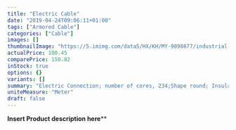 ```yaml
---
title: "Electric Cable"
date: "2019-04-24T09:06:11+01:00"
tags: ["Armored Cable"]
categories: ["Cable"]
images: []
thumbnailImage: "https://5.imimg.com/data5/HX/KH/MY-9898677/industrial-electric-cable-wire-500x500.jpg"
actualPrice: 100.45
comparePrice: 150.82
inStock: true
options: {}
variants: []
summary: "Electric Connection; number of cores, 234;Shape round; Insulation Material: Rubber; Conductor Material: Copper"
uniteMeasure: "Meter"
draft: false
---
```

**Insert Product description here****
